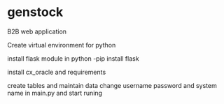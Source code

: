 # genstock
B2B web application

Create virtual environment for python

install flask module in python 
-pip install flask

install cx_oracle and requirements

create tables and maintain data change username password and system name in main.py and start runing
